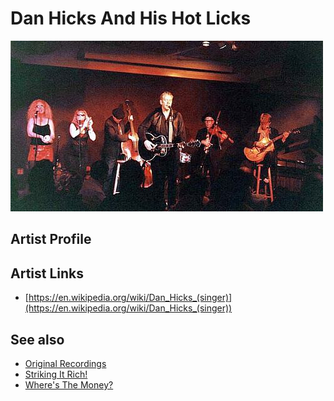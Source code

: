 # Dan Hicks And His Hot Licks

![](../../assets/artists/Dan_Hicks_And_His_Hot_Licks.png)

## Artist Profile



## Artist Links

- [https://en.wikipedia.org/wiki/Dan_Hicks_(singer)](https://en.wikipedia.org/wiki/Dan_Hicks_(singer))


## See also

- [Original Recordings](Original_Recordings.md)
- [Striking It Rich!](Striking_It_Rich!.md)
- [Where's The Money?](Wheres_The_Money.md)
